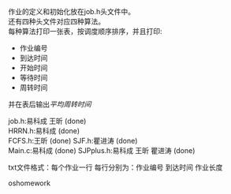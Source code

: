 作业的定义和初始化放在job.h头文件中。  
还有四种头文件对应四种算法。  
每种算法打印一张表，按调度顺序排序，并且打印:
- 作业编号
- 到达时间
- 开始时间
- 等待时间
- 周转时间

并在表后输出*平均周转时间*   

job.h:易科成 王昕 (done)  
HRRN.h:易科成 (done)  
FCFS.h:王昕  (done)
SJF.h:瞿进涛  (done)  
Main.c:易科成  (done)
SJPplus.h:易科成 王昕 瞿进涛 (done)

txt文件格式：每个作业一行 每行分别为：作业编号 到达时间 作业长度

oshomework
